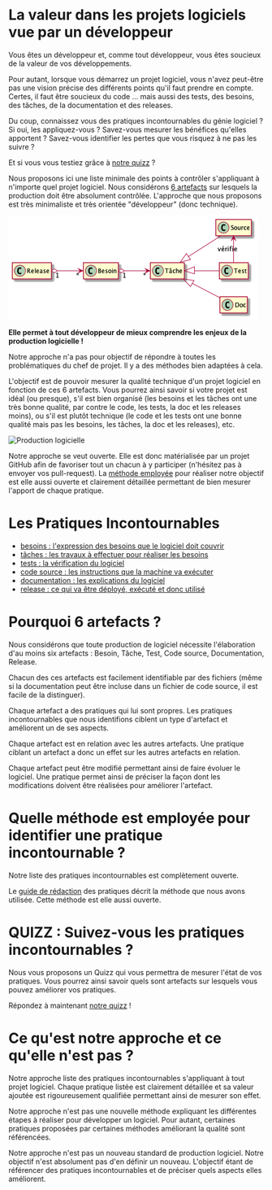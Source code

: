La valeur dans les projets logiciels vue par un développeur
============================================================

Vous êtes un développeur et, comme tout développeur, vous êtes soucieux de la valeur de vos développements.

Pour autant, lorsque vous démarrez un projet logiciel, vous n'avez peut-être pas une vision précise des différents points qu'il faut prendre en compte.
Certes, il faut être soucieux du code ... mais aussi des tests, des besoins, des tâches, de la documentation et des releases.

Du coup, connaissez vous des pratiques incontournables du génie logiciel ? Si oui, les appliquez-vous ? Savez-vous mesurer les bénéfices qu'elles apportent ? Savez-vous identifier les pertes que vous risquez à ne pas les suivre ?

Et si vous vous testiez grâce à [notre quizz](https://docs.google.com/forms/d/e/1FAIpQLSdvq-DgoZ8mJMLnCYOcagYdgb6h-LH-XZ3yidtTQfFGSEF1DQ/viewform) ?

Nous proposons ici une liste minimale des points à contrôler s'appliquant à n'importe quel projet logiciel.
Nous considérons [6 artefacts](#pourquoi-6-artefacts-) sur lesquels la production doit être absolument contrôlée.
L'approche que nous proposons est très minimaliste et très orientée "développeur" (donc technique).

![Les 6 artefacts](artefacts.png)

**Elle permet à tout développeur de mieux comprendre les enjeux de la production logicielle !**

Notre approche n'a pas pour objectif de répondre à toutes les problématiques du chef de projet. Il y a des méthodes bien adaptées à cela.

L'objectif est de pouvoir mesurer la qualité technique d'un projet logiciel en fonction de ces 6 artefacts. Vous pourrez ainsi savoir si votre projet est idéal (ou presque), s'il est bien organisé (les besoins et les tâches ont une très bonne qualité, par contre le code, les tests, la doc et les releases moins), ou s'il est plutôt technique (le code et les tests ont une bonne qualité mais pas les besoins, les tâches, la doc et les releases), etc.

![Production logicielle](radar.png)

Notre approche se veut ouverte. Elle est donc matérialisée par un projet GitHub afin de favoriser tout un chacun à y participer (n'hésitez pas à envoyer vos pull-request). La [méthode employée](./METHODE.md) pour réaliser notre objectif est elle aussi ouverte et clairement détaillée permettant de bien mesurer l'apport de chaque pratique.

Les Pratiques Incontournables
===============================

* [besoins : l'expression des besoins que le logiciel doit couvrir](./besoin/)
* [tâches : les travaux à effectuer pour réaliser les besoins](./tache/)
* [tests : la vérification du logiciel](./test/)
* [code source : les instructions que la machine va exécuter](./code/)
* [documentation : les explications du logiciel](./doc/)
* [release : ce qui va être déployé, exécuté et donc utilisé](./release/)

Pourquoi 6 artefacts ?
======================

Nous considérons que toute production de logiciel nécessite l'élaboration d'au moins six artefacts : Besoin, Tâche, Test, Code source, Documentation, Release.

Chacun des ces artefacts est facilement identifiable par des fichiers (même si la documentation peut être incluse dans un fichier de code source, il est facile de la distinguer).

Chaque artefact a des pratiques qui lui sont propres. Les pratiques incontournables que nous identifions ciblent un type d'artefact et améliorent un de ses aspects.

Chaque artefact est en relation avec les autres artefacts. Une pratique ciblant un artefact a donc un effet sur les autres artefacts en relation.

Chaque artefact peut être modifié permettant ainsi de faire évoluer le logiciel. Une pratique permet ainsi de préciser la façon dont les modifications doivent être réalisées pour améliorer l'artefact.

Quelle méthode est employée pour identifier une pratique incontournable ?
=========================================================================

Notre liste des pratiques incontournables est complètement ouverte.

Le [guide de rédaction](./METHODE.md) des pratiques décrit la méthode que nous avons utilisée. Cette méthode est elle aussi ouverte.

QUIZZ : Suivez-vous les pratiques incontournables ?
===================================================

Nous vous proposons un Quizz qui vous permettra de mesurer l'état de vos pratiques. Vous pourrez ainsi savoir quels sont artefacts sur lesquels vous pouvez améliorer vos pratiques.

Répondez à maintenant [notre quizz](https://docs.google.com/forms/d/e/1FAIpQLSdvq-DgoZ8mJMLnCYOcagYdgb6h-LH-XZ3yidtTQfFGSEF1DQ/viewform) !

Ce qu'est notre approche et ce qu'elle n'est pas ?
=========================================================================

Notre approche liste des pratiques incontournables s'appliquant à tout projet logiciel. Chaque pratique listée est clairement détaillée et sa valeur ajoutée est rigoureusement qualifiée permettant ainsi de mesurer son effet.

Notre approche n'est pas une nouvelle méthode expliquant les différentes étapes à réaliser pour développer un logiciel. Pour autant, certaines pratiques proposées par certaines méthodes améliorant la qualité sont référencées.

Notre approche n'est pas un nouveau standard de production logiciel. Notre objectif n'est absolument pas d'en définir un nouveau. L'objectif étant de référencer des pratiques incontournables et de préciser quels aspects elles améliorent.
